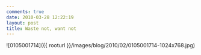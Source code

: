 ```yaml
---
comments: true
date: 2010-03-28 12:22:19
layout: post
title: Waste not, want not
---
```


![0105001714]({{ rooturl }}/images/blog/2010/02/0105001714-1024x768.jpg)
